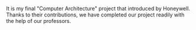 It is my final "Computer Architecture" project that introduced by Honeywell. Thanks to their contributions, we have completed our project readily with the help of our professors. 
